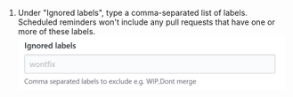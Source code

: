 1. Under "Ignored labels", type a comma-separated list of labels. Scheduled reminders won't include any pull requests that have one or more of these labels. 
![Ignored labels field](/assets/images/help/settings/scheduled-reminders-ignored-labels-field.png)

